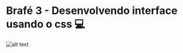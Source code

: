 # Brafé 3 - Desenvolvendo interface usando o css :computer: 

![alt text](https://raw.githubusercontent.com/GabrielChagas1/Cursos/master/Origamid/Brafe-3/Puro/screen.jpg)